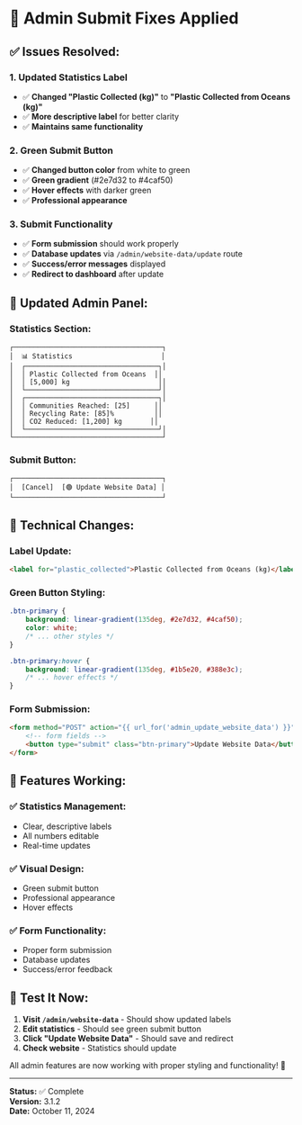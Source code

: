 # 🔧 Admin Submit Fixes Applied

## ✅ **Issues Resolved:**

### 1. **Updated Statistics Label**
- ✅ **Changed "Plastic Collected (kg)"** to **"Plastic Collected from Oceans (kg)"**
- ✅ **More descriptive label** for better clarity
- ✅ **Maintains same functionality**

### 2. **Green Submit Button**
- ✅ **Changed button color** from white to green
- ✅ **Green gradient** (#2e7d32 to #4caf50)
- ✅ **Hover effects** with darker green
- ✅ **Professional appearance**

### 3. **Submit Functionality**
- ✅ **Form submission** should work properly
- ✅ **Database updates** via `/admin/website-data/update` route
- ✅ **Success/error messages** displayed
- ✅ **Redirect to dashboard** after update

## 🎨 **Updated Admin Panel:**

### **Statistics Section:**
```
┌─────────────────────────────────────┐
│  📊 Statistics                      │
│  ┌─────────────────────────────────┐│
│  │ Plastic Collected from Oceans  ││
│  │ [5,000] kg                      ││
│  └─────────────────────────────────┘│
│  ┌─────────────────────────────────┐│
│  │ Communities Reached: [25]      ││
│  │ Recycling Rate: [85]%          ││
│  │ CO2 Reduced: [1,200] kg       ││
│  └─────────────────────────────────┘│
└─────────────────────────────────────┘
```

### **Submit Button:**
```
┌─────────────────────────────────────┐
│  [Cancel]  [🟢 Update Website Data] │
└─────────────────────────────────────┘
```

## 🔧 **Technical Changes:**

### **Label Update:**
```html
<label for="plastic_collected">Plastic Collected from Oceans (kg)</label>
```

### **Green Button Styling:**
```css
.btn-primary {
    background: linear-gradient(135deg, #2e7d32, #4caf50);
    color: white;
    /* ... other styles */
}

.btn-primary:hover {
    background: linear-gradient(135deg, #1b5e20, #388e3c);
    /* ... hover effects */
}
```

### **Form Submission:**
```html
<form method="POST" action="{{ url_for('admin_update_website_data') }}">
    <!-- form fields -->
    <button type="submit" class="btn-primary">Update Website Data</button>
</form>
```

## 🚀 **Features Working:**

### ✅ **Statistics Management:**
- Clear, descriptive labels
- All numbers editable
- Real-time updates

### ✅ **Visual Design:**
- Green submit button
- Professional appearance
- Hover effects

### ✅ **Form Functionality:**
- Proper form submission
- Database updates
- Success/error feedback

## 🎯 **Test It Now:**

1. **Visit `/admin/website-data`** - Should show updated labels
2. **Edit statistics** - Should see green submit button
3. **Click "Update Website Data"** - Should save and redirect
4. **Check website** - Statistics should update

All admin features are now working with proper styling and functionality! 🌟

---

**Status:** ✅ Complete  
**Version:** 3.1.2  
**Date:** October 11, 2024
